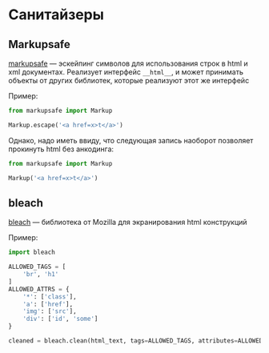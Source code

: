 # Санитайзеры

## Markupsafe

[markupsafe](https://pypi.org/project/MarkupSafe/) — эскейпинг символов для использования строк в html и xml документах. Реализует интерфейс `__html__`, и может принимать объекты от других библиотек, которые реализуют этот же интерфейс

Пример:

```python
from markupsafe import Markup

Markup.escape('<a href=x>t</a>')
```

Однако, надо иметь ввиду, что следующая запись наоборот позволяет прокинуть html без анкодинга:

```python
from markupsafe import Markup

Markup('<a href=x>t</a>')
```

## bleach

[bleach](https://pypi.org/project/bleach/) — библиотека от Mozilla для экранирования html конструкций

Пример:

```python
import bleach

ALLOWED_TAGS = [
    'br', 'h1'
]
ALLOWED_ATTRS = {
    '*': ['class'],
    'a': ['href'],
    'img': ['src'],
    'div': ['id', 'some']
}

cleaned = bleach.clean(html_text, tags=ALLOWED_TAGS, attributes=ALLOWED_ATTRS)
```

